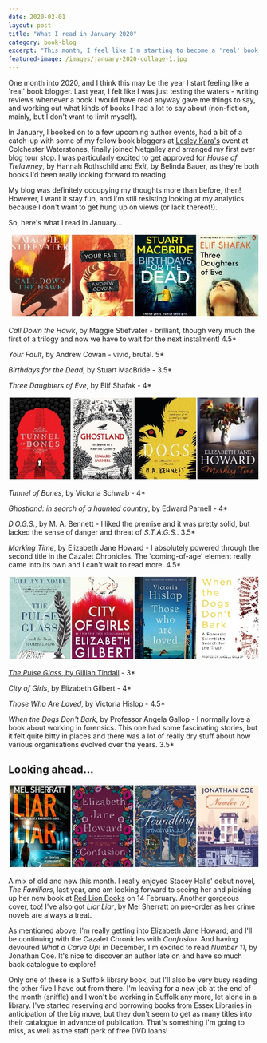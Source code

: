```yaml
---
date: 2020-02-01
layout: post
title: "What I read in January 2020"
category: book-blog
excerpt: "This month, I feel like I'm starting to become a 'real' book blogger!"
featured-image: /images/january-2020-collage-1.jpg
---
```


One month into 2020, and I think this may be the year I start feeling like a 'real' book blogger. Last year, I felt like I was just testing the waters - writing reviews whenever a book I would have read anyway gave me things to say, and working out what kinds of books I had a lot to say about (non-fiction, mainly, but I don't want to limit myself).

In January, I booked on to a few upcoming author events, had a bit of a catch-up with some of my fellow book bloggers at [Lesley Kara's](/who-did-you-tell-by-lesley-kara/) event at Colchester Waterstones, finally joined Netgalley and arranged my first ever blog tour stop. I was particularly excited to get approved for <cite>House of Trelawney</cite>, by Hannah Rothschild and <cite>Exit</cite>, by Belinda Bauer, as they're both books I'd been really looking forward to reading.

My blog was definitely occupying my thoughts more than before, then! However, I want it stay fun, and I'm still resisting looking at my analytics because I don't want to get hung up on views (or lack thereof!).

So, here's what I read in January...

![Call Down the Hawk, Your Fault, Birthdays for the Dead, Three Daughters of Eve](/images/january-2020-collage-1.jpg)

<cite>Call Down the Hawk</cite>, by Maggie Stiefvater - brilliant, though very much the first of a trilogy and now we have to wait for the next instalment! 4.5*

<cite>Your Fault</cite>, by Andrew Cowan - vivid, brutal. 5*

<cite>Birthdays for the Dead</cite>, by Stuart MacBride - 3.5*

<cite>Three Daughters of Eve</cite>, by Elif Shafak - 4*

![Tunnel of Bones, Ghostland, D.O.G.S., Marking Time](/images/january-2020-collage-2.jpg)

<cite>Tunnel of Bones</cite>, by Victoria Schwab - 4*

<cite>Ghostland: in search of a haunted country</cite>, by Edward Parnell - 4*

<cite>D.O.G.S.</cite>, by M. A. Bennett - I liked the premise and it was pretty solid, but lacked the sense of danger and threat of <cite>S.T.A.G.S.</cite>. 3.5*

<cite>Marking Time</cite>, by Elizabeth Jane Howard - I absolutely powered through the second title in the Cazalet Chronicles. The 'coming-of-age' element really came into its own and I can't wait to read more. 4.5*

![The Pulse Glass, City of Girls, Those Who Are Loved, When the Dogs Don't Bark](/images/january-2020-collage-3.jpg)

[<cite>The Pulse Glass</cite>, by Gillian Tindall](/the-pulse-glass-by-gillian-tindall) - 3*

<cite>City of Girls</cite>, by Elizabeth Gilbert - 4*

<cite>Those Who Are Loved</cite>, by Victoria Hislop - 4.5*

<cite>When the Dogs Don't Bark</cite>, by Professor Angela Gallop - I normally love a book about working in forensics. This one had some fascinating stories, but it felt quite bitty in places and there was a lot of really dry stuff about how various organisations evolved over the years. 3.5*

## Looking ahead...

![Liar Liar, Confusion, The Foundling, Number 11](/images/january-2020-collage-4.jpg)

A mix of old and new this month. I really enjoyed Stacey Halls' debut novel, <cite>The Familiars</cite>, last year, and am looking forward to seeing her and picking up her new book at [Red Lion Books](http://www.redlionbooks.co.uk/) on 14 February. Another gorgeous cover, too! I've also got <cite>Liar Liar</cite>, by Mel Sherratt on pre-order as her crime novels are always a treat.

As mentioned above, I'm really getting into Elizabeth Jane Howard, and I'll be continuing with the Cazalet Chronicles with <cite>Confusion</cite>. And having devoured <cite>What a Carve Up!</cite> in December, I'm excited to read <cite>Number 11</cite>, by Jonathan Coe. It's nice to discover an author late on and have so much back catalogue to explore!

Only one of these is a Suffolk library book, but I'll also be very busy reading the other five I have out from there. I'm leaving for a new job at the end of the month (sniffle) and I won't be working in Suffolk any more, let alone in a library. I've started reserving and borrowing books from Essex Libraries in anticipation of the big move, but they don't seem to get as many titles into their catalogue in advance of publication. That's something I'm going to miss, as well as the staff perk of free DVD loans!

